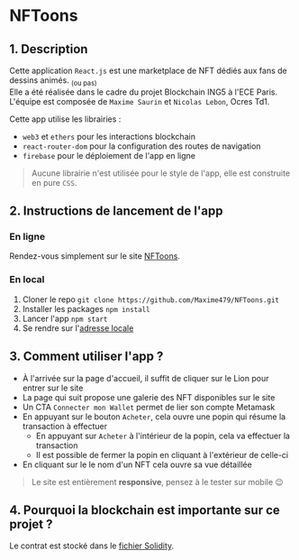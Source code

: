 # NFToons  


## 1. Description
Cette application `React.js` est une marketplace de NFT dédiés aux fans de dessins animés. <sub>(ou pas)</sub>  
Elle a été réalisée dans le cadre du projet Blockchain ING5 à l'ECE Paris.  
L'équipe est composée de `Maxime Saurin` et `Nicolas Lebon`, Ocres Td1. 

Cette app utilise les librairies :
- `web3` et `ethers` pour les interactions blockchain
- `react-router-dom` pour la configuration des routes de navigation 
- `firebase` pour le déploiement de l'app en ligne
> Aucune librairie n'est utilisée pour le style de l'app, elle est construite en pure `CSS`.   
  
 	
 
 	
 	

## 2. Instructions de lancement de l'app

 
### En ligne   
Rendez-vous simplement sur le site [NFToons](https://nftoons.web.app).  
  
 
 
 
### En local 
1. Cloner le repo `git clone https://github.com/Maxime479/NFToons.git` 
2. Installer les packages `npm install` 
3. Lancer l'app `npm start` 
4. Se rendre sur l'[adresse locale](http://localhost:3000)
 

## 3. Comment utiliser l'app ?
- À l'arrivée sur la page d'accueil, il suffit de cliquer sur le Lion pour entrer sur le site
- La page qui suit propose une galerie des NFT disponibles sur le site
- Un CTA `Connecter mon Wallet` permet de lier son compte Metamask
- En appuyant sur le bouton `Acheter`, cela ouvre une popin qui résume la transaction à effectuer
	- En appuyant sur `Acheter` à l'intérieur de la popin, cela va effectuer la transaction
	- Il est possible de fermer la popin en cliquant à l'extérieur de celle-ci 
- En cliquant sur le le nom d'un NFT cela ouvre sa vue détaillée 
> Le site est entièrement **responsive**, pensez à le tester sur mobile :wink: 
 



## 4. Pourquoi la blockchain est importante sur ce projet ?

Le contrat est stocké dans le [fichier Solidity](src/App.js).
